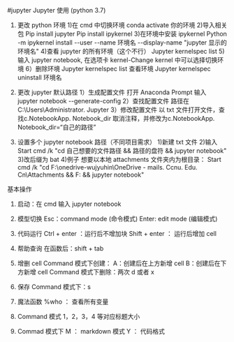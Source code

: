 #jupyter
Jupyter 使用 (python 3.7)
1. 更改 python 环境
	1)在 cmd 中切换环境 conda activate 你的环境
	2)导入相关包 
		Pip install jupyter
		Pip install ipykernel
	3)在环境中安装 ipykernel
		Python -m ipykernel install --user --name 环境名 --display-name "jupyter 显示的环境名"
	4)查看 jupyter 的所有环境（这个不行）
		Jupyter kernelspec list
	5)输入 jupyter notebook, 在选项卡 kernel-Change kernel 中可以选择切换环境
	6）删除环境
		Jupyter kernelspec list  查看环境
		Jupyter kernelspec uninstall 环境名

2. 更改 jupyter 默认路径
	1）生成配置文件
		打开 Anaconda Prompt 输入 jupyter notebook --generate-config
	2）查找配置文件
		路径在 C:\Users\Administrator. Jupyter
	3）修改配置文件
		以 txt 文件打开文件，查找c.NotebookApp. Notebook_dir
		取消注释，并修改为c.NotebookApp. Notebook_dir=“自己的路径”

3. 设置多个 jupyter notebook 路径（不同项目需求）
	1)新建 txt 文件
	2)输入
		Start cmd /k "cd 自己想要的文件路径 && 路径的盘符 && jupyter notebook"
	3)改后缀为 bat
	4)例子
		想要以本地 attachments 文件夹内为根目录：
		Start cmd /k "cd F:\onedrive-wujyuhin\OneDrive - mails. Ccnu. Edu. Cn\Attachments && F: && jupyter notebook"



基本操作
1. 启动：在 cmd 输入 jupyter notebook
2. 模型切换
	Esc：command mode (命令模式)
	Enter: edit mode (编辑模式)
3. 代码运行
	Ctrl + enter ：运行后不增加块
	Shift + enter ： 运行后增加 cell
4. 帮助查询
	在函数后：shift + tab
5. 增删 cell
	Command 模式下创建：
		A：创建后在上方新增 cell
		B：创建后在下方新增 cell
	Command 模式下删除：两次 d 或者  x
6. 保存
	Command 模式下：s
7. 魔法函数
	%who ： 查看所有变量

8. Command 模式
	1，2，3，4 等对应标题大小
9. Commad 模式下
	M ： markdown 模式
	Y ： 代码格式
